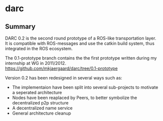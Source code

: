 darc
====

Summary
-------
DARC 0.2 is the second round prototype of a ROS-like transportation layer.
It is compatible with ROS-messages and use the catkin build system, thus integrated in the ROS ecosystem.

The 0.1-prototype branch contains the the first prototype written during my internship at WG in 2011/2012.
https://github.com/mkjaergaard/darc/tree/0.1-prototype

Version 0.2 has been redesigned in several ways such as:
* The implementaion have been split into several sub-projects to motivate a seperated architecture
* Nodes have been reaplaced by Peers, to better symbolize the decentralized p2p structure
* A decentralized name service
* General architecture cleanup
